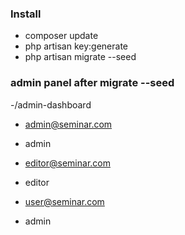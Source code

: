 ### Install

- composer update
- php artisan key:generate
- php artisan migrate --seed

### admin panel after migrate --seed

-/admin-dashboard

- admin@seminar.com
- admin

- editor@seminar.com
- editor

- user@seminar.com
- admin